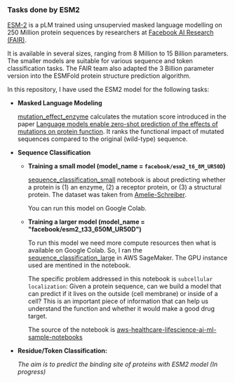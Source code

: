 ### Tasks done by ESM2

[ESM-2](https://www.biorxiv.org/content/10.1101/2022.07.20.500902v1) is a pLM trained using unsupervied masked language modelling on 250 Million protein sequences by researchers at [Facebook AI Research (FAIR)](https://www.biorxiv.org/content/10.1101/2022.07.20.500902v1).

It is available in several sizes, ranging from 8 Million to 15 Billion parameters. The smaller models are suitable for various sequence and token classification tasks. The FAIR team also adapted the 3 Billion parameter version into the ESMFold protein structure prediction algorithm.

In this repository, I have used the ESM2 model for the following tasks:

- **Masked Language Modeling**

  [mutation_effect_enzyme](https://github.com/mabbasiazad/Protein_Language_Models/blob/master/mutation_effect_enzyme.ipynb) calculates the mutation score introduced in the paper [Language models enable zero-shot prediction of the effects of mutations on protein function](https://www.biorxiv.org/content/10.1101/2021.07.09.450648v2). It ranks the functional impact of mutated sequences compared to the original (wild-type) sequence.

- **Sequence Classification**

  - **Training a small model (model_name = `facebook/esm2_t6_8M_UR50D`)**

    [sequence_classification_small](https://github.com/mabbasiazad/Protein_Language_Models/blob/master/sequence_classification_small.ipynb) notebook is about predicting whether a protein is (1) an enzyme, (2) a receptor protein, or (3) a structural protein. The dataset was taken from [Amelie-Schreiber](https://github.com/Amelie-Schreiber/esm2_masked_lm/blob/main/sequence_classification.ipynb).

    You can run this model on Google Colab.

  - **Training a larger model (model_name = "facebook/esm2_t33_650M_UR50D")**

    To run this model we need more compute resources then what is available on Google Colab. So, I ran the [sequence_classification_large]() in AWS SageMaker. The GPU instance used are mentined in the notebook.

    The specific problem addressed in this notebook is `subcellular localization`: Given a protein sequence, can we build a model that can predict if it lives on the outside (cell membrane) or inside of a cell? This is an important piece of information that can help us understand the function and whether it would make a good drug target.

    The source of the notebook is [aws-healthcare-lifescience-ai-ml-sample-notebooks](https://github.com/aws-samples/aws-healthcare-lifescience-ai-ml-sample-notebooks/tree/main/workshops/Protein_Language_Modelling/finetune_esm_on_deeploc)

- **Residue/Token Classification:**

  *The aim is to predict the binding site of proteins with ESM2 model*
  *(In progress)*
